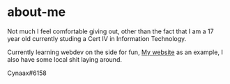 # about-me

Not much I feel comfortable giving out, other than the fact that I am a 17 year old currently studing a Cert IV in Information Technology.

Currently learning webdev on the side for fun, [My website](https://cynaax.neocities.org) as an example, I also have some local shit laying around.

Cynaax#6158
